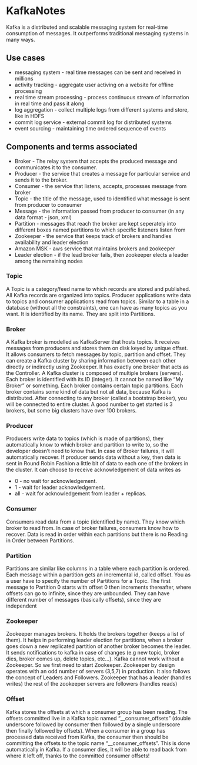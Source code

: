 # KafkaNotes

Kafka is a distributed and scalable messaging system for real-time consumption of messages. It outperforms traditional messaging systems in many ways.

## Use cases
* messaging system - real time messages can be sent and received in millions
* activity tracking - aggregate user activing on a website for offline processing
* real time stream processing - process continuous stream of information in real time and pass it along
* log aggregation - collect multiple logs from different systems and store, like in HDFS
* commit log service - external commit log for distributed systems
* event sourcing - maintaining time ordered sequence of events

## Components and terms associated
* Broker - The relay system that accepts the produced message and communicates it to the consumer.
* Producer - the service that creates a message for particular service and sends it to the broker.
* Consumer - the service that listens, accepts, processes message from broker
* Topic - the title of the message, used to identified what message is sent from producer to consumer
* Message - the information passed from producer to consumer (in any data format - json, xml)
* Partition - messages that reach the broker are kept seperately into different boxes named partitions to which specific listeners listen from
* Zookeeper - the service that keeps track of brokers and handles availability and leader election
* Amazon MSK - aws service that maintains brokers and zookeeper
* Leader election - if the lead broker fails, then zookeeper elects a leader among the remaining nodes

### Topic
A Topic is a category/feed name to which records are stored and published. All Kafka records are organized into topics. Producer applications write data to topics and consumer applications read from topics. Similar to a table in a database (without all the constraints), one can have as many topics as you want. It is identified by its name. They are split into Partitions.

### Broker
A Kafka broker is modelled as KafkaServer that hosts topics. It receives messages from producers and stores them on disk keyed by unique offset. It allows consumers to fetch messages by topic, partition and offset. They can create a Kafka cluster by sharing information between each other directly or indirectly using Zookeeper. It has exactly one broker that acts as the Controller.
A Kafka cluster is composed of multiple brokers (servers). Each broker is identified with its ID (integer). It cannot be named like “My Broker” or something. Each broker contains certain topic partitions. Each broker contains some kind of data but not all data, because Kafka is distributed. After connecting to any broker (called a bootstrap broker), you will be connected to entire cluster. A good number to get started is 3 brokers, but some big clusters have over 100 brokers.

### Producer
Producers write data to topics (which is made of partitions), they automatically know to which broker and partition to write to, so the developer doesn’t need to know that. In case of Broker failures, it will automatically recover. If producer sends data without a key, then data is sent in Round Robin Fashion a little bit of data to each one of the brokers in the cluster. It can choose to receive acknowledgement of data writes as 
* 0 - no wait for acknowledgement.
* 1 - wait for leader acknowledgement.
* all - wait for acknowledgement from leader + replicas.

### Consumer
Consumers read data from a topic (identified by name). They know which broker to read from. In case of broker failures, consumers know how to recover. Data is read in order within each partitions but there is no Reading in Order between Partitions.

### Partition
Partitions are similar like columns in a table where each partition is ordered. Each message within a partition gets an incremental id, called offset. You as a user have to specify the number of Partitions for a Topic. The first message to Partition 0 starts with offset 0 then increments thereafter, where offsets can go to infinite, since they are unbounded. They can have different number of messages (basically offsets), since they are independent

### Zookeeper
Zookeeper manages brokers. It holds the brokers together (keeps a list of them). It helps in performing leader election for partitions, when a broker goes down a new replicated partition of another broker becomes the leader. It sends notifications to kafka in case of changes (e.g new topic, broker dies, broker comes up, delete topics, etc…). Kafka cannot work without a Zookeeper. So we first need to start Zookeeper. Zookeeper by design operates with an odd number of servers (3,5,7) in production. It also follows the concept of Leaders and Followers. Zookeeper that has a leader (handles writes) the rest of the zookeeper servers are followers (handles reads)

### Offset
Kafka stores the offsets at which a consumer group has been reading. The offsets committed live in a Kafka topic named “__consumer_offsets” (double underscore followed by consumer then followed by a single underscore then finally followed by offsets). When a consumer in a group has processed data received from Kafka, the consumer then should be committing the offsets to the topic name “__consumer_offsets”. This is done automatically in Kafka. If a consumer dies, it will be able to read back from where it left off, thanks to the committed consumer offsets!
